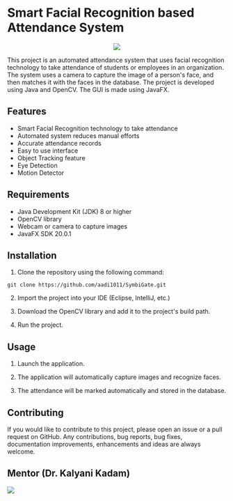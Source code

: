 # Smart Facial Recognition based Attendance System

<p align="center">
  <img src="https://www.devopsschool.com/blog/wp-content/uploads/2022/03/java_logo_icon_168609.png">
</p>

This project is an automated attendance system that uses facial recognition technology to take attendance of students or employees in an organization. The system uses a camera to capture the image of a person's face, and then matches it with the faces in the database. The project is developed using Java and OpenCV. The GUI is made using JavaFX.

## Features

- Smart Facial Recognition technology to take attendance
- Automated system reduces manual efforts
- Accurate attendance records
- Easy to use interface
- Object Tracking feature
- Eye Detection
- Motion Detector

## Requirements

- Java Development Kit (JDK) 8 or higher
- OpenCV library
- Webcam or camera to capture images
- JavaFX SDK 20.0.1

## Installation

1. Clone the repository using the following command:

`git clone https://github.com/aadi1011/SymbiGate.git`

2. Import the project into your IDE (Eclipse, IntelliJ, etc.)

3. Download the OpenCV library and add it to the project's build path.

4. Run the project.

## Usage

1. Launch the application.

2. The application will automatically capture images and recognize faces.

3. The attendance will be marked automatically and stored in the database.

## Contributing

If you would like to contribute to this project, please open an issue or a pull request on GitHub. Any contributions, bug reports, bug fixes, documentation improvements, enhancements and ideas are always welcome.


## Mentor (Dr. Kalyani Kadam)
<p align="left">
  <img src="https://www.linkpicture.com/q/Mam.jpg" type="image">
</p>
